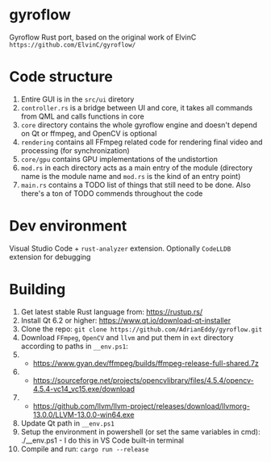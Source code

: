 # gyroflow
Gyroflow Rust port, based on the original work of ElvinC `https://github.com/ElvinC/gyroflow/`


# Code structure
1. Entire GUI is in the `src/ui` diretory
2. `controller.rs` is a bridge between UI and core, it takes all commands from QML and calls functions in core
3. `core` directory contains the whole gyroflow engine and doesn't depend on Qt or ffmpeg, and OpenCV is optional
4. `rendering` contains all FFmpeg related code for rendering final video and processing (for synchronization)
5. `core/gpu` contains GPU implementations of the undistortion
6. `mod.rs` in each directory acts as a main entry of the module (directory name is the module name and `mod.rs` is the kind of an entry point)
7. `main.rs` contains a TODO list of things that still need to be done. Also there's a ton of TODO commends throughout the code


# Dev environment
Visual Studio Code + `rust-analyzer` extension.
Optionally `CodeLLDB` extension for debugging

# Building
1. Get latest stable Rust language from: https://rustup.rs/
2. Install Qt 6.2 or higher: https://www.qt.io/download-qt-installer
3. Clone the repo: `git clone https://github.com/AdrianEddy/gyroflow.git`
4. Download `FFmpeg`, `OpenCV` and `llvm` and put them in `ext` directory according to paths in `__env.ps1`: 
5. - https://www.gyan.dev/ffmpeg/builds/ffmpeg-release-full-shared.7z
6. - https://sourceforge.net/projects/opencvlibrary/files/4.5.4/opencv-4.5.4-vc14_vc15.exe/download
7. - https://github.com/llvm/llvm-project/releases/download/llvmorg-13.0.0/LLVM-13.0.0-win64.exe
8. Update Qt path in `__env.ps1`
9. Setup the environment in powershell (or set the same variables in cmd): ./__env.ps1 - I do this in VS Code built-in terminal
10. Compile and run: `cargo run --release`


